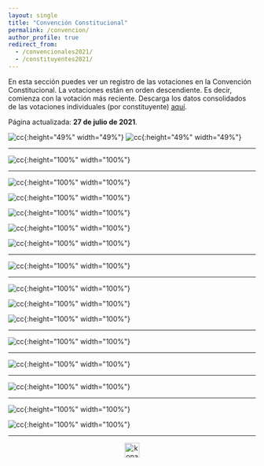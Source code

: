 ```yaml
---
layout: single
title: "Convención Constitucional"
permalink: /convencion/
author_profile: true
redirect_from:
  - /convencionales2021/
  - /constituyentes2021/
---
```


En esta sección puedes ver un registro de las votaciones en la Convención Constitucional. La votaciones están en orden descendiente. Es decir, comienza con la votación más reciente. Descarga los datos consolidados de las votaciones individuales (por constituyente) [aquí](https://raw.githubusercontent.com/tresquintos/legislativo/main/votaci%C3%B3n%20particular.csv).

Página actualizada: **27 de julio de 2021**.


![cc](/images/rollcall/votaciones.png){:height="49%" width="49%"} ![cc](/images/rollcall/votos.png){:height="49%" width="49%"}

---

![cc](/images/rollcall/sesion_20210727a.jpg){:height="100%" width="100%"}

---


![cc](/images/rollcall/sesion_20210721a.png){:height="100%" width="100%"}


![cc](/images/rollcall/sesion_20210721b.png){:height="100%" width="100%"}


![cc](/images/rollcall/sesion_20210721c.png){:height="100%" width="100%"}


![cc](/images/rollcall/sesion_20210721d.png){:height="100%" width="100%"}


![cc](/images/rollcall/sesion_20210721e.png){:height="100%" width="100%"}

---

![cc](/images/rollcall/sesion_20210715a.jpg){:height="100%" width="100%"}

---

![cc](/images/rollcall/sesion_20210714c.jpg){:height="100%" width="100%"}


![cc](/images/rollcall/sesion_20210714b.jpg){:height="100%" width="100%"}


![cc](/images/rollcall/sesion_20210714a.jpg){:height="100%" width="100%"}

---

![cc](/images/rollcall/sesion_20210713a.jpg){:height="100%" width="100%"}

---

![cc](/images/rollcall/sesion_20210708a.jpg){:height="100%" width="100%"}

---

![cc](/images/rollcall/sesion_20210707a.jpg){:height="100%" width="100%"}

---

![cc](/images/rollcall/sesion_20210705b.jpg){:height="100%" width="100%"}


![cc](/images/rollcall/sesion_20210705a.jpg){:height="100%" width="100%"}

---


<!-- NES -->
<style>
.aligncenter {
    text-align: center;
}
</style>
<p class="aligncenter">
    <img src="/images/nes.png" width="30" height="30" alt="konami" />
</p>

<!-- Favicon -->
<link rel="apple-touch-icon" sizes="180x180" href="/apple-touch-icon.png">
<link rel="icon" type="image/png" sizes="32x32" href="/favicon-32x32.png">
<link rel="icon" type="image/png" sizes="16x16" href="/favicon-16x16.png">
<link rel="manifest" href="/site.webmanifest">
<link rel="mask-icon" href="/safari-pinned-tab.svg" color="#5bbad5">
<meta name="msapplication-TileColor" content="#b91d47">
<meta name="theme-color" content="#ffffff">
